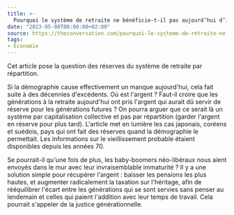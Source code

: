 ```yaml
---
title: >-
  Pourquoi le système de retraite ne bénéficie-t-il pas aujourd’hui d’importantes réserves ?
date: "2023-05-08T00:00:00+02:00"
source: https://theconversation.com/pourquoi-le-systeme-de-retraite-ne-beneficie-t-il-pas-aujourdhui-dimportantes-reserves-203025
tags:
- Économie
---
```


Cet article pose la question des réserves du système de retraite par répartition.

Si la démographie cause effectivement un manque aujourd'hui, cela fait suite à des décennies d'excédents. Où est l'argent ? Faut-il croire que les générations à la retraite aujourd'hui ont pris l'argent qui aurait dû servir de réserve pour les générations futures ? On pourra arguer que ce serait là un système par capitalisation collective et pas par répartition (garder l'argent en réserve pour plus tard). L'article met en lumière les cas japonais, coréens et suédois, pays qui ont fait des réserves quand la démographie le permettait. Les informations sur le vieillissement probable étaient disponibles depuis les années 70. 

Se pourrait-il qu'une fois de plus, les baby-boomers néo-libéraux nous aient envoyés dans le mur avec leur invraisemblable immaturité ? Il y a une solution simple pour récupérer l'argent : baisser les pensions les plus hautes, et augmenter radicalement la taxation sur l'héritage, afin de rééquilibrer l'écart entre les générations qui se sont servies sans penser au lendemain et celles qui paient l'addition avec leur temps de travail. Cela pourrait s'appeler de la justice générationnelle.

